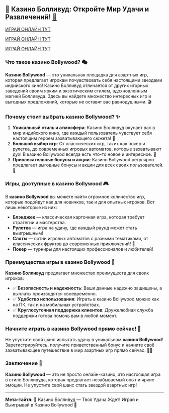 ## 🎰 Казино Болливуд: Откройте Мир Удачи и Развлечений! [🎲](https://provision-treasure.top?ref=fap_w36174p129_default)

[ИГРАЙ ОНЛАЙН ТУТ](https://provision-treasure.top?ref=fap_w36174p129_default)

[ИГРАЙ ОНЛАЙН ТУТ](https://provision-treasure.top?ref=fap_w36174p129_default)

[ИГРАЙ ОНЛАЙН ТУТ](https://provision-treasure.top?ref=fap_w36174p129_default)
### Что такое казино Bollywood? 🎭

**Казино Bollywood** — это уникальная площадка для азартных игр, которая предлагает игрокам почувствовать себя настоящими звездами индийского кино! Казино Болливуд отличается от других игорных заведений своим ярким и экзотическим стилем, вдохновленным магией Болливуда. Здесь вы найдете множество интересных игр и выгодных предложений, которые не оставят вас равнодушными. 🎬

### Почему стоит выбрать казино Bollywood? ✨

1. **Уникальный стиль и атмосфера**: Казино Болливуд окунает вас в мир индийского кино, где каждый пользователь чувствует себя настоящим героем захватывающего сюжета! 🎥
2. **Большой выбор игр**: От классических игр, таких как покер и рулетка, до современных игровых автоматов, которые захватывают дух! В казино Bollywood всегда есть что-то новое и интересное. 🎰
3. **Привлекательные бонусы и акции**: Казино Bollywood регулярно предлагает выгодные бонусы и акции для всех своих пользователей. 🎁

### Игры, доступные в казино Bollywood 🎮

В **казино Bollywood** вы можете найти огромное количество игр, которые подойдут как для новичков, так и для опытных игроков. Вот лишь некоторые из них:

- **Блэкджек** — классическая карточная игра, которая требует стратегии и мастерства.
- **Рулетка** — игра на удачу, где каждый раунд может стать выигрышным! 
- **Слоты** — сотни игровых автоматов с разными тематиками, от классических фруктов до современных приключений! 🍒
- **Покер** — турниры для настоящих профессионалов и любителей!

### Преимущества игры в казино Bollywood 💎

**Казино Болливуд** предлагает множество преимуществ для своих игроков:

- ✅ **Безопасность и надежность**: Ваши данные надежно защищены, а выплаты производятся своевременно.
- ✅ **Удобство использования**: Играть в казино Bollywood можно как на ПК, так и на мобильных устройствах.
- ✅ **Круглосуточная поддержка клиентов**: Дружелюбная служба поддержки готова помочь вам в любой момент.

### Начните играть в казино Bollywood прямо сейчас! 🚀

Не упустите свой шанс испытать удачу в уникальном **казино Bollywood**! Зарегистрируйтесь, получите приветственный бонус и начните своё захватывающее путешествие в мир азартных игр прямо сейчас. 🕺💃

### Заключение 🌟

**Казино Bollywood** — это не просто онлайн-казино, это настоящая игра в стиле Болливуда, которая предлагает незабываемый опыт и яркие эмоции. Не упустите свой шанс стать звездой азартных игр!

---

**Мета-тайтл:** 🎰 Казино Болливуд — Твоя Удача Ждет! Играй и Выигрывай в Казино Bollywood 🎲
